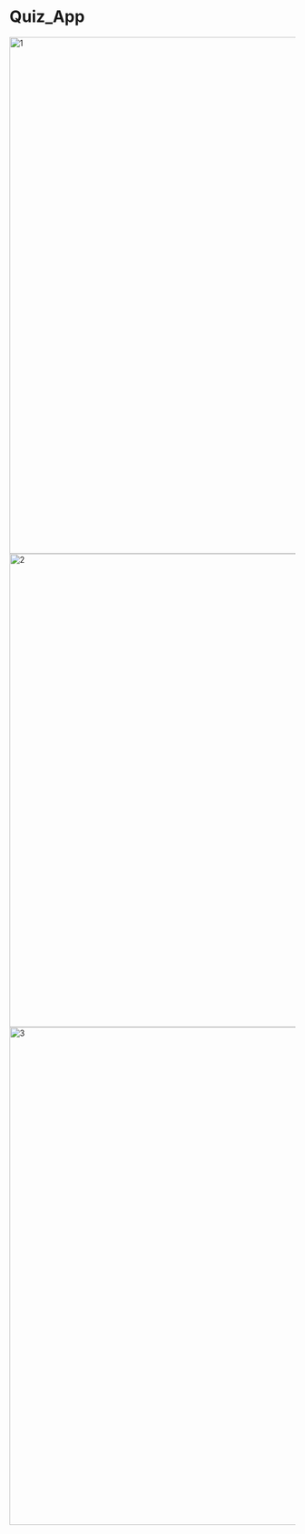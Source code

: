 # Quiz_App

<img width="909" alt="1" src="https://user-images.githubusercontent.com/102252306/171563312-077def3f-29ee-44a7-a997-48831e7f2f18.PNG">
<img width="833" alt="2" src="https://user-images.githubusercontent.com/102252306/171563320-4ab2ff2c-236f-43b1-a8f1-c2ea97b8b603.PNG">
<img width="876" alt="3" src="https://user-images.githubusercontent.com/102252306/171563325-ff498966-a2d4-4738-b299-e736b4035dd5.PNG">
